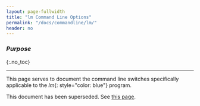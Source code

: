 ```yaml
---
layout: page-fullwidth
title: "lm Command Line Options"
permalink: "/docs/commandline/lm/"
header: no
---
```


### _Purpose_
{:.no_toc}
_____________________________________________________________
This page serves to document the command line switches specifically applicable to the _lm_{: style="color: blue"} program.

This document has been superseded.  See [this page](/docs/commandline/general/#switches-for-lm).

